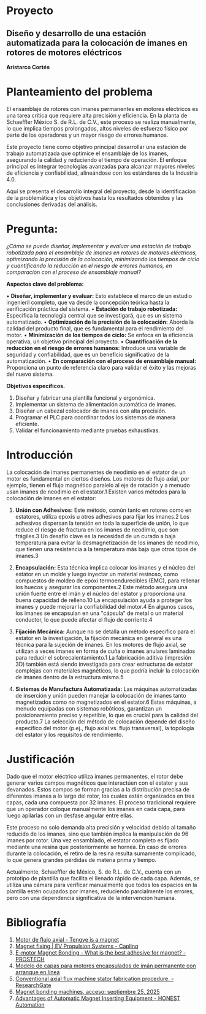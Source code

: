 # Proyecto

## Diseño y desarrollo de una estación automatizada para la colocación de imanes en rotores de motores eléctricos

**Aristarco Cortés**

# Planteamiento del problema

El ensamblaje de rotores con imanes permanentes en motores eléctricos es una tarea crítica que requiere alta precisión y eficiencia. En la planta de Schaeffler México S. de R.L. de C.V., este proceso se realiza manualmente, lo que implica tiempos prolongados, altos niveles de esfuerzo físico por parte de los operadores y un mayor riesgo de errores humanos. 
 
Este proyecto tiene como objetivo principal desarrollar una estación de trabajo automatizada que optimice el ensamblaje de los imanes, asegurando la calidad y reduciendo el tiempo de operación. El enfoque principal es integrar tecnologías avanzadas para alcanzar mayores niveles de eficiencia y confiabilidad, alineándose con los estándares de la Industria 4.0. 
 
Aquí se presenta el desarrollo integral del proyecto, desde la identificación de la problemática y los objetivos hasta los resultados obtenidos y las conclusiones derivadas del análisis.

# Pregunta:

 *¿Cómo se puede diseñar, implementar y evaluar una estación de trabajo robotizada para el ensamblaje de imanes en rotores de motores eléctricos, optimizando la precisión de la colocación, minimizando los tiempos de ciclo y cuantificando la reducción en el riesgo de errores humanos, en comparación con el proceso de ensamblaje manual?*


**Aspectos clave del problema:**

•	**Diseñar, implementar y evaluar:** Esto establece el marco de un estudio ingenieril completo, que va desde la concepción teórica hasta la verificación práctica del sistema.
•	**Estación de trabajo robotizada:** Especifica la tecnología central que se investigará, que es un sistema automatizado.
•	**Optimización de la precisión de la colocación:** Aborda la calidad del producto final, que es fundamental para el rendimiento del motor.
•	**Minimización de los tiempos de ciclo:** Se enfoca en la eficiencia operativa, un objetivo principal del proyecto.
•	**Cuantificación de la reducción en el riesgo de errores humanos:** Introduce una variable de seguridad y confiabilidad, que es un beneficio significativo de la automatización.
•	**En comparación con el proceso de ensamblaje manual:** Proporciona un punto de referencia claro para validar el éxito y las mejoras del nuevo sistema.

**Objetivos específicos.**

1.	Diseñar y fabricar una plantilla funcional y ergonómica. 
2.	Implementar un sistema de alimentación automática de imanes. 
3.	Diseñar un cabezal colocador de imanes con alta precisión. 
4.	Programar el PLC para coordinar todos los sistemas de manera eficiente. 
5.	Validar el funcionamiento mediante pruebas exhaustivas. 


# Introducción 

La colocación de imanes permanentes de neodimio en el estator de un motor es fundamental en ciertos diseños. Los motores de flujo axial, por ejemplo, tienen el flujo magnético paralelo al eje de rotación y a menudo usan imanes de neodimio en el estator.1
Existen varios métodos para la colocación de imanes en el estator:

1. **Unión con Adhesivos:** Este método, común tanto en rotores como en estatores, utiliza epoxis u otros adhesivos para fijar los imanes.2 Los adhesivos dispersan la tensión en toda la superficie de unión, lo que reduce el riesgo de fractura en los imanes de neodimio, que son frágiles.3 Un desafío clave es la necesidad de un curado a baja temperatura para evitar la desmagnetización de los imanes de neodimio, que tienen una resistencia a la temperatura más baja que otros tipos de imanes.3

2. **Encapsulación:** Esta técnica implica colocar los imanes y el núcleo del estator en un molde y luego inyectar un material resinoso, como compuestos de moldeo de epoxi termoendurecibles (EMC), para rellenar los huecos y asegurar los componentes.2 Este método asegura una unión fuerte entre el imán y el núcleo del estator y proporciona una buena capacidad de relleno.10 La encapsulación ayuda a proteger los imanes y puede mejorar la confiabilidad del motor.4 En algunos casos, los imanes se encapsulan en una "cápsula" de metal o un material conductor, lo que puede afectar el flujo de corriente.4

3. **Fijación Mecánica:** Aunque no se detalla un método específico para el estator en la investigación, la fijación mecánica en general es una técnica para la sujeción de imanes. En los motores de flujo axial, se utilizan a veces imanes en forma de cuña o imanes anulares laminados para reducir el sobrecalentamiento.1 La fabricación aditiva (impresión 3D) también está siendo investigada para crear estructuras de estator complejas con materiales magnéticos, lo que podría incluir la colocación de imanes dentro de la estructura misma.5

4. **Sistemas de Manufactura Automatizada:** Las máquinas automatizadas de inserción y unión pueden manejar la colocación de imanes tanto magnetizados como no magnetizados en el estator.6 Estas máquinas, a menudo equipadas con sistemas robóticos, garantizan un posicionamiento preciso y repetible, lo que es crucial para la calidad del producto.7
La selección del método de colocación depende del diseño específico del motor (p.ej., flujo axial vs. flujo transversal), la topología del estator y los requisitos de rendimiento.


# Justificación

 Dado que el motor eléctrico utiliza imanes permanentes, el rotor debe generar varios campos magnéticos que interactúen con el estator y sus devanados. Estos campos se forman gracias a la distribución precisa de diferentes imanes a lo largo del rotor, los cuales están organizados en tres capas, cada una compuesta por 32 imanes. El proceso tradicional requiere que un operador coloque manualmente los imanes en cada capa, para luego apilarlas con un desfase angular entre ellas. 

Este proceso no solo demanda alta precisión y velocidad debido al tamaño reducido de los imanes, sino que también implica la manipulación de 96 imanes por rotor. Una vez ensamblado, el estator completo es fijado mediante una resina que posteriormente se hornea. En caso de errores durante la colocación, el retiro de la resina resulta sumamente complicado, lo que genera grandes pérdidas de materia prima y tiempo. 

 Actualmente, Schaeffler de México, S. de R.L. de C.V., cuenta con un prototipo de plantilla que facilita el llenado rápido de cada capa. Además, se utiliza una cámara para verificar manualmente que todos los espacios en la plantilla estén ocupados por imanes, reduciendo parcialmente los errores, pero con una dependencia significativa de la intervención humana.


# Bibliografía


1. [Motor de flujo axial - Tengye is a magnet](https://tymagnets.com/es/motor-de-flujo-axial/)
2. [Magnet fixing | EV Propulsion Systems - Caplinq](https://www.caplinq.com/emobility/ev-propulsion-systems/magnet-fixing/) 
3. [E-motor Magnet Bonding - What is the best adhesive for magnet? - PROSTECH](https://prostech.vn/e-motor-magnet-bonding/)
4. [Modelo de capas para motores encapsulados de imán permanente con arranque en línea](https://www.scielo.org.mx/scielo.php?pid=S1405-77432016000100087&script=sci_abstract)
5. [Conventional axial flux machine stator fabrication procedure. - ResearchGate](https://www.researchgate.net/figure/Conventional-axial-flux-machine-stator-fabrication-procedure_fig3_371534351)
6. [Magnet bonding machines, acceso: septiembre 25, 2025](https://rimacmachines.com/en/magnet-bonding-machines/)
7. [Advantages of Automatic Magnet Inserting Equipment - HONEST Automation](https://en.cnhonest.com/news/324.html)






